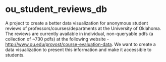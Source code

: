 # ou_student_reviews_db
A project to create a better data visualization for anonymous student reviews of professors/courses/departments at the University of Oklahoma. The reviews are currently available in individual, non-queryable pdfs (a collection of ~730 pdfs) at the following website - http://www.ou.edu/provost/course-evaluation-data. We want to create a data visualization to present this information and make it accessible to students.
